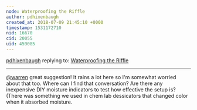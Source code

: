 ```yaml
---
node: Waterproofing the Riffle
author: pdhixenbaugh
created_at: 2018-07-09 21:45:10 +0000
timestamp: 1531172710
nid: 16670
cid: 20055
uid: 459085
---
```




[pdhixenbaugh](../profile/pdhixenbaugh) replying to: [Waterproofing the Riffle](../notes/pdhixenbaugh/07-09-2018/waterproofing-the-riffle)

----
[@warren](/profile/warren) great suggestion! It rains a lot here so I'm somewhat worried about that too. Where can I find that conversation? Are there any inexpensive DIY moisture indicators to test how effective the setup is? (There was something we used in chem lab dessicators that changed color when it absorbed moisture.